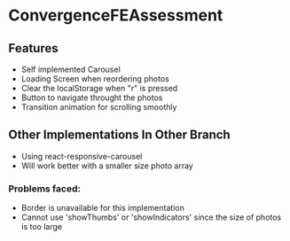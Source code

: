 # ConvergenceFEAssessment

## Features
- Self implemented Carousel
- Loading Screen when reordering photos
- Clear the localStorage when "r" is pressed
- Button to navigate throught the photos
- Transition animation for scrolling smoothly

## Other Implementations In Other Branch
- Using react-responsive-carousel
- Will work better with a smaller size photo array
### Problems faced:
- Border is unavailable for this implementation
- Cannot use 'showThumbs' or 'showIndicators' since the size of photos is too large

